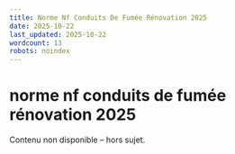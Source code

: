 ```yaml
---
title: Norme Nf Conduits De Fumée Rénovation 2025
date: 2025-10-22
last_updated: 2025-10-22
wordcount: 13
robots: noindex
---
```


# norme nf conduits de fumée rénovation 2025

Contenu non disponible – hors sujet.